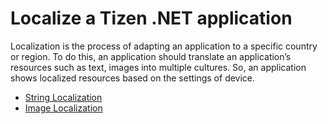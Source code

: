 # Localize a Tizen .NET application
Localization is the process of adapting an application to a specific country or region. To do this, an application should translate an application’s resources such as text, images into multiple cultures. So, an application shows localized resources based on the settings of device.

* [String Localization](https://developer.samsung.com/tizen/blog/en-us/2020/04/24/managing-strings-for-localization-in-tizen-net-applications)
* [Image Localization](https://developer.samsung.com/tizen/blog/en-us/2020/04/28/managing-images-for-localization-in-tizen-net-applications)


